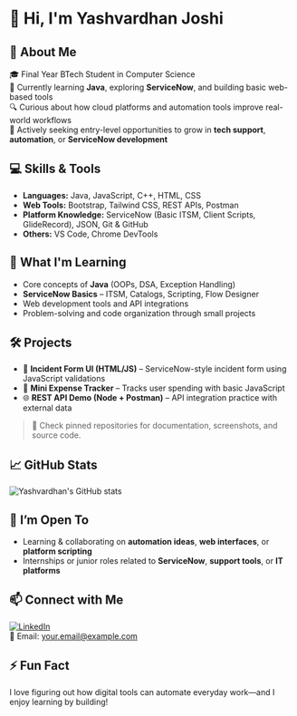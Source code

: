 # 👋 Hi, I'm Yashvardhan Joshi

## 📌 About Me
🎓 Final Year BTech Student in Computer Science  
🌱 Currently learning **Java**, exploring **ServiceNow**, and building basic web-based tools  
🔍 Curious about how cloud platforms and automation tools improve real-world workflows  
💼 Actively seeking entry-level opportunities to grow in **tech support**, **automation**, or **ServiceNow development**

## 💻 Skills & Tools
- **Languages:** Java, JavaScript, C++, HTML, CSS
- **Web Tools:** Bootstrap, Tailwind CSS, REST APIs, Postman
- **Platform Knowledge:** ServiceNow (Basic ITSM, Client Scripts, GlideRecord), JSON, Git & GitHub
- **Others:** VS Code, Chrome DevTools

## 📘 What I'm Learning
- Core concepts of **Java** (OOPs, DSA, Exception Handling)
- **ServiceNow Basics** – ITSM, Catalogs, Scripting, Flow Designer
- Web development tools and API integrations  
- Problem-solving and code organization through small projects

## 🛠️ Projects
- 📝 **Incident Form UI (HTML/JS)** – ServiceNow-style incident form using JavaScript validations  
- 🛒 **Mini Expense Tracker** – Tracks user spending with basic JavaScript  
- 🌐 **REST API Demo (Node + Postman)** – API integration practice with external data

> 📌 Check pinned repositories for documentation, screenshots, and source code.

## 📈 GitHub Stats
![Yashvardhan's GitHub stats](https://github-readme-stats.vercel.app/api?username=YashvardhanJoshi1262&show_icons=true&theme=tokyonight)

## 💬 I’m Open To
- Learning & collaborating on **automation ideas**, **web interfaces**, or **platform scripting**  
- Internships or junior roles related to **ServiceNow**, **support tools**, or **IT platforms**

## 📫 Connect with Me
[![LinkedIn](https://img.shields.io/badge/LinkedIn-blue?style=flat&logo=linkedin)](https://www.linkedin.com/in/YOUR-LINKEDIN-ID)  
📧 Email: your.email@example.com

## ⚡ Fun Fact
I love figuring out how digital tools can automate everyday work—and I enjoy learning by building!


<!---
YashvardhanJoshi1262/YashvardhanJoshi1262 is a ✨ special ✨ repository because its `README.md` (this file) appears on your GitHub profile.
You can click the Preview link to take a look at your changes.
--->
